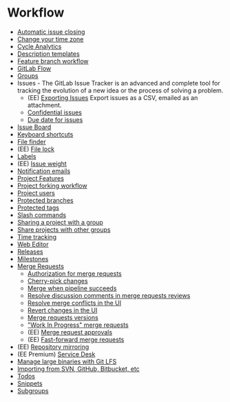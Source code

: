# Workflow

- [Automatic issue closing](../user/project/issues/automatic_issue_closing.md)
- [Change your time zone](timezone.md)
- [Cycle Analytics](../user/project/cycle_analytics.md)
- [Description templates](../user/project/description_templates.md)
- [Feature branch workflow](workflow.md)
- [GitLab Flow](gitlab_flow.md)
- [Groups](groups.md)
- Issues - The GitLab Issue Tracker is an advanced and complete tool for
  tracking the evolution of a new idea or the process of solving a problem.
  - (EE) [Exporting Issues](../user/project/issues/csv_export.md) Export issues as a CSV, emailed as an attachment.
  - [Confidential issues](../user/project/issues/confidential_issues.md)
  - [Due date for issues](../user/project/issues/due_dates.md)
- [Issue Board](../user/project/issue_board.md)
- [Keyboard shortcuts](shortcuts.md)
- [File finder](file_finder.md)
- (EE) [File lock](../user/project/file_lock.md)
- [Labels](../user/project/labels.md)
- (EE) [Issue weight](issue_weight.md)
- [Notification emails](notifications.md)
- [Project Features](project_features.md)
- [Project forking workflow](forking_workflow.md)
- [Project users](add-user/add-user.md)
- [Protected branches](../user/project/protected_branches.md)
- [Protected tags](../user/project/protected_tags.md)
- [Slash commands](../user/project/slash_commands.md)
- [Sharing a project with a group](share_with_group.md)
- [Share projects with other groups](share_projects_with_other_groups.md)
- [Time tracking](time_tracking.md)
- [Web Editor](../user/project/repository/web_editor.md)
- [Releases](releases.md)
- [Milestones](../user/project/milestones/index.md)
- [Merge Requests](../user/project/merge_requests/index.md)
  - [Authorization for merge requests](../user/project/merge_requests/authorization_for_merge_requests.md)
  - [Cherry-pick changes](../user/project/merge_requests/cherry_pick_changes.md)
  - [Merge when pipeline succeeds](../user/project/merge_requests/merge_when_pipeline_succeeds.md)
  - [Resolve discussion comments in merge requests reviews](../user/discussions/index.md)
  - [Resolve merge conflicts in the UI](../user/project/merge_requests/resolve_conflicts.md)
  - [Revert changes in the UI](../user/project/merge_requests/revert_changes.md)
  - [Merge requests versions](../user/project/merge_requests/versions.md)
  - ["Work In Progress" merge requests](../user/project/merge_requests/work_in_progress_merge_requests.md)
  - (EE) [Merge request approvals](../user/project/merge_requests/merge_request_approvals.md)
  - (EE) [Fast-forward merge requests](../user/project/merge_requests/fast_forward_merge.md)
- (EE) [Repository mirroring](repository_mirroring.md)
- (EE Premium) [Service Desk](../user/project/service_desk.md)
- [Manage large binaries with Git LFS](lfs/manage_large_binaries_with_git_lfs.md)
- [Importing from SVN, GitHub, Bitbucket, etc](importing/README.md)
- [Todos](todos.md)
- [Snippets](../user/snippets.md)
- [Subgroups](../user/group/subgroups/index.md)
